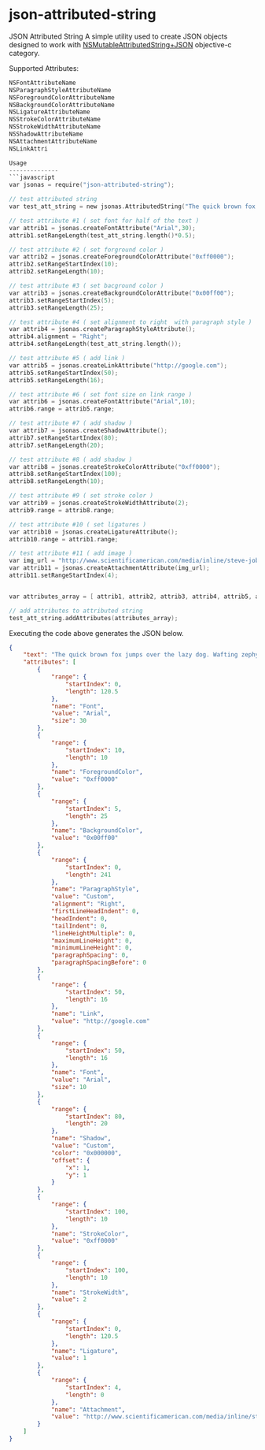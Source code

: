 json-attributed-string
======================

JSON Attributed String 	A simple utility used to create JSON objects designed to work with [NSMutableAttributedString+JSON](https://github.com/iksnae/NSMutableAttributedString_JSON) objective-c category.


Supported Attributes:
```objective-c
NSFontAttributeName
NSParagraphStyleAttributeName
NSForegroundColorAttributeName
NSBackgroundColorAttributeName
NSLigatureAttributeName
NSStrokeColorAttributeName
NSStrokeWidthAttributeName
NSShadowAttributeName
NSAttachmentAttributeName
NSLinkAttri

Usage
--------------
```javascript
var jsonas = require("json-attributed-string");

// test attributed string
var test_att_string = new jsonas.AttributedString("The quick brown fox jumps over the lazy dog. Wafting zephyrs quickly vexed Jumbo. Jackdaws love my big sphinx of quartz.The quick brown fox jumps over the lazy dog. Wafting zephyrs quickly vexed Jumbo. Jackdaws love my big sphinx of quartz. ");

// test attribute #1 ( set font for half of the text )
var attrib1 = jsonas.createFontAttribute("Arial",30);
attrib1.setRangeLength(test_att_string.length()*0.5);

// test attribute #2 ( set forground color )
var attrib2 = jsonas.createForegroundColorAttribute("0xff0000");
attrib2.setRangeStartIndex(10);
attrib2.setRangeLength(10);

// test attribute #3 ( set bacground color )
var attrib3 = jsonas.createBackgroundColorAttribute("0x00ff00");
attrib3.setRangeStartIndex(5);
attrib3.setRangeLength(25);

// test attribute #4 ( set alignment to right  with paragraph style )
var attrib4 = jsonas.createParagraphStyleAttribute();
attrib4.alignment = "Right";
attrib4.setRangeLength(test_att_string.length());

// test attribute #5 ( add link )
var attrib5 = jsonas.createLinkAttribute("http://google.com");
attrib5.setRangeStartIndex(50);
attrib5.setRangeLength(16);

// test attribute #6 ( set font size on link range )
var attrib6 = jsonas.createFontAttribute("Arial",10);
attrib6.range = attrib5.range;

// test attribute #7 ( add shadow )
var attrib7 = jsonas.createShadowAttribute();
attrib7.setRangeStartIndex(80);
attrib7.setRangeLength(20);

// test attribute #8 ( add shadow )
var attrib8 = jsonas.createStrokeColorAttribute("0xff0000");
attrib8.setRangeStartIndex(100);
attrib8.setRangeLength(10);

// test attribute #9 ( set stroke color )
var attrib9 = jsonas.createStrokeWidthAttribute(2);
attrib9.range = attrib8.range;

// test attribute #10 ( set ligatures )
var attrib10 = jsonas.createLigatureAttribute();
attrib10.range = attrib1.range;

// test attribute #11 ( add image )
var img_url = "http://www.scientificamerican.com/media/inline/steve-jobs-legacy_1_thumb.jpg";
var attrib11 = jsonas.createAttachmentAttribute(img_url);
attrib11.setRangeStartIndex(4);


var attributes_array = [ attrib1, attrib2, attrib3, attrib4, attrib5, attrib6, attrib7, attrib8, attrib9 ];

// add attributes to attributed string
test_att_string.addAttributes(attributes_array);

```


Executing the code above generates the JSON below.


```json
{
    "text": "The quick brown fox jumps over the lazy dog. Wafting zephyrs quickly vexed Jumbo. Jackdaws love my big sphinx of quartz.The quick brown fox jumps over the lazy dog. Wafting zephyrs quickly vexed Jumbo. Jackdaws love my big sphinx of quartz. ",
    "attributes": [
        {
            "range": {
                "startIndex": 0,
                "length": 120.5
            },
            "name": "Font",
            "value": "Arial",
            "size": 30
        },
        {
            "range": {
                "startIndex": 10,
                "length": 10
            },
            "name": "ForegroundColor",
            "value": "0xff0000"
        },
        {
            "range": {
                "startIndex": 5,
                "length": 25
            },
            "name": "BackgroundColor",
            "value": "0x00ff00"
        },
        {
            "range": {
                "startIndex": 0,
                "length": 241
            },
            "name": "ParagraphStyle",
            "value": "Custom",
            "alignment": "Right",
            "firstLineHeadIndent": 0,
            "headIndent": 0,
            "tailIndent": 0,
            "lineHeightMultiple": 0,
            "maximumLineHeight": 0,
            "minimumLineHeight": 0,
            "paragraphSpacing": 0,
            "paragraphSpacingBefore": 0
        },
        {
            "range": {
                "startIndex": 50,
                "length": 16
            },
            "name": "Link",
            "value": "http://google.com"
        },
        {
            "range": {
                "startIndex": 50,
                "length": 16
            },
            "name": "Font",
            "value": "Arial",
            "size": 10
        },
        {
            "range": {
                "startIndex": 80,
                "length": 20
            },
            "name": "Shadow",
            "value": "Custom",
            "color": "0x000000",
            "offset": {
                "x": 1,
                "y": 1
            }
        },
        {
            "range": {
                "startIndex": 100,
                "length": 10
            },
            "name": "StrokeColor",
            "value": "0xff0000"
        },
        {
            "range": {
                "startIndex": 100,
                "length": 10
            },
            "name": "StrokeWidth",
            "value": 2
        },
        {
            "range": {
                "startIndex": 0,
                "length": 120.5
            },
            "name": "Ligature",
            "value": 1
        },
        {
            "range": {
                "startIndex": 4,
                "length": 0
            },
            "name": "Attachment",
            "value": "http://www.scientificamerican.com/media/inline/steve-jobs-legacy_1_thumb.jpg"
        }
    ]
}
```
